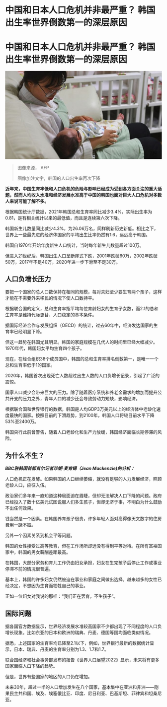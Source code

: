 # 中国和日本人口危机并非最严重？ 韩国出生率世界倒数第一的深层原因

#  中国和日本人口危机并非最严重？ 韩国出生率世界倒数第一的深层原因


![照顾新生儿](_116338677_gettyimages-816893786.jpg)

> 图像来源，  AFP
>
> 图像加注文字，韩国的人口出生率再次下降

**近年来，中国生育率低和人口危机的危险与影响已经成为受到各方面关注的重大话题，然而人均收入水准和经济发展水准高于中国的韩国也面对巨大人口危机对多数人来说可能了解不多。**

根据韩国统计厅数据，2021年韩国总和生育率同比减少3.4%，实际出生率为0.81，是有相关统计以来的最低值，而且是连续第六次下降。

韩国新生儿数量同比减少4.3%，为26.06万名，同样刷新历史新低。相比之下，世界上一些最先进的经济体国家的平均出生比率仍然有1.6，远远高于韩国。

韩国自1970年开始年度新生人口统计，当时每年新生儿数量超过100万。

但进入21世纪后，韩国出生人口呈断崖式下跌，2001年跌破60万，2002年跌破50万，2017年不足40万，2020年进一步下滑至不足30万。

##  人口负增长压力

要把一个国家的总人口数保持在相同的规模，每对夫妇至少要生育两个孩子，这样才能在不需要外来移民的情况下使人口数持平。

根据联合国的定义，总和生育率指平均每位育龄妇女的生育子女数，而2.1的总和生育率是维持代际更替、人口稳定的基本条件。

据国际经济合作与发展组织（OECD）的统计，过去60年中，经济发达国家的生育率已经明显下降。

但这一趋势在韩国尤其明显。韩国的家庭规模在几代人的时间里已经大幅减少。1970年代，韩国妇女平均生育四个孩子。

现在，在经合组织38个成员国中，韩国的总和生育率排名倒数第一，是唯一一个总和生育率低于1的国家。

2020年，韩国首次出现死亡人数超过出生人数的人口负增长记录，引起了广泛的震惊。

国家人口减少会带来巨大的压力。除了随着医疗系统和养老金需求的增加而提升公共开支的压力之外，青年人口的减少还会导致劳动力短缺，影响经济。

根据联合国和世界银行的数据，韩国是人均GDP3万美元以上的经济体中老龄化速度最快的国家。按照目前的下滑趋势，到2100年，韩国人口将较目前水平下降53%至2400万。

韩国央行此前曾警告，随着人口老龄化和生产力放缓，韩国经济面临长期停滞的风险。

##  为什么不生？

_**BBC驻韩国首都首尔记者珍妮·麦肯锡（Jean Mackenzie)的分析：**_

人口危机正在发酵。如果韩国的人口继续萎缩，就没有足够的人力发展经济，照顾老龄人口，应征入伍。

政治家们多年来一直知道这种局面迫在眉睫，但却无法解决人口下降的问题。政府已经投入了数十亿美元试图说服人们多生孩子，但却无济于事，不明白为什么鼓励不出任何效果。

钱当然是一个因素。在韩国养育孩子很贵，许多年轻人面对高得像天文数字的住房费用一蹶不振。

另外一个因素关系到机会平等问题。

韩国的女性接受过高等教育，但在工作场所却远没有得到平等对待。在所有富裕国家中，韩国的男女薪酬差距最高。

在韩国，大部分家务和育儿工作仍由妇女承担，妇女在生完孩子后停止工作或事业停滞不前的情况很普遍。

基本上，韩国的许多妇女仍然被迫在事业和家庭之间做出选择。越来越多的女性已经决定，不想因为生育而牺牲自己的事业。

正如一位妇女对我说的那样：“我们正在罢育，不生孩子”。

##  国际问题

据各国官方数据显示，世界经济发展水准较高国家不少都出现了不同程度的人口负增长现象。比如东亚的日本和欧洲的瑞典、丹麦、德国等国均面临类似情况。

据悉，上述国家的生育率均已降至2.1以下，例如，世界银行最新的数据统计显示，日本、瑞典、丹麦的生育率分别为1.3、1.7和1.7。

联合国经济和社会事务部发布的报告《世界人口展望2022》显示，未来将有更多国家面临人口下降的趋势。

但是，世界有些国家的地区的人口仍在增加。

未来30年，超过一半的人口增加发生在八个国家，基本集中在亚洲和非洲——刚果民主共和国、埃及、埃塞俄比亚、印度、尼日利亚、巴基斯坦、菲律宾和坦桑尼亚。


